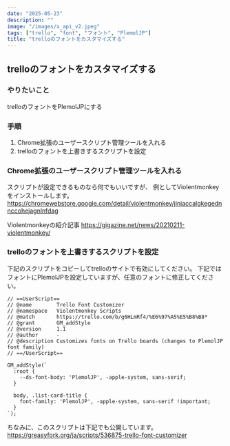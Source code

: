 ```yaml
---
date: "2025-05-23"
description: ""
image: "/images/x_api_v2.jpeg"
tags: ["trello", "font", "フォント", "PlemolJP"]
title: "trelloのフォントをカスタマイズする"
---
```


## trelloのフォントをカスタマイズする

### やりたいこと

trelloのフォントをPlemolJPにする

### 手順

1. Chrome拡張のユーザースクリプト管理ツールを入れる
2. trelloのフォントを上書きするスクリプトを設定

### Chrome拡張のユーザースクリプト管理ツールを入れる

スクリプトが設定できるものなら何でもいいですが、
例としてViolentmonkeyをインストールします。
https://chromewebstore.google.com/detail/violentmonkey/jinjaccalgkegednnccohejagnlnfdag

Violentmonkeyの紹介記事
https://gigazine.net/news/20210211-violentmonkey/

### trelloのフォントを上書きするスクリプトを設定

下記のスクリプトをコピーしてtrelloのサイトで有効にしてください。
下記ではフォントにPlemolJPを設定していますが、任意のフォントに修正してください。
```
// ==UserScript==
// @name        Trello Font Customizer
// @namespace   Violentmonkey Scripts
// @match       https://trello.com/b/g6HLmRf4/%E6%97%A5%E5%B8%B8*
// @grant       GM_addStyle
// @version     1.1
// @author      -
// @description Customizes fonts on Trello boards (changes to PlemolJP font family)
// ==/UserScript==

GM_addStyle(`
  :root {
    --ds-font-body: 'PlemolJP', -apple-system, sans-serif;
  }

  body, .list-card-title {
    font-family: 'PlemolJP', -apple-system, sans-serif !important;
  }
`);
```

ちなみに、このスクリプトは下記でも公開しています。
https://greasyfork.org/ja/scripts/536875-trello-font-customizer